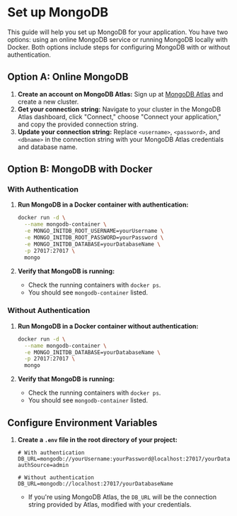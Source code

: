# Set up MongoDB

This guide will help you set up MongoDB for your application. You have two options: using an online MongoDB service or running MongoDB locally with Docker. Both options include steps for configuring MongoDB with or without authentication.

## Option A: Online MongoDB

1. **Create an account on MongoDB Atlas:** Sign up at [MongoDB Atlas](https://www.mongodb.com/cloud/atlas) and create a new cluster.
2. **Get your connection string:** Navigate to your cluster in the MongoDB Atlas dashboard, click "Connect," choose "Connect your application," and copy the provided connection string.
3. **Update your connection string:** Replace `<username>`, `<password>`, and `<dbname>` in the connection string with your MongoDB Atlas credentials and database name.

## Option B: MongoDB with Docker

### With Authentication

1. **Run MongoDB in a Docker container with authentication:**

   ```bash
   docker run -d \
     --name mongodb-container \
     -e MONGO_INITDB_ROOT_USERNAME=yourUsername \
     -e MONGO_INITDB_ROOT_PASSWORD=yourPassword \
     -e MONGO_INITDB_DATABASE=yourDatabaseName \
     -p 27017:27017 \
     mongo
   ```

2. **Verify that MongoDB is running:**
   - Check the running containers with `docker ps`.
   - You should see `mongodb-container` listed.

### Without Authentication

1. **Run MongoDB in a Docker container without authentication:**

   ```bash
   docker run -d \
     --name mongodb-container \
     -e MONGO_INITDB_DATABASE=yourDatabaseName \
     -p 27017:27017 \
     mongo
   ```

2. **Verify that MongoDB is running:**
   - Check the running containers with `docker ps`.
   - You should see `mongodb-container` listed.

## Configure Environment Variables

1. **Create a `.env` file in the root directory of your project:**

   ```env
   # With authentication
   DB_URL=mongodb://yourUsername:yourPassword@localhost:27017/yourDatabaseName?authSource=admin

   # Without authentication
   DB_URL=mongodb://localhost:27017/yourDatabaseName
   ```

   - If you're using MongoDB Atlas, the `DB_URL` will be the connection string provided by Atlas, modified with your credentials.


